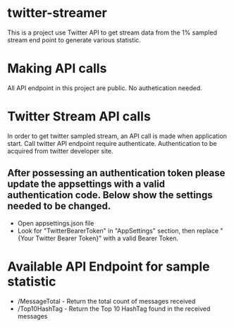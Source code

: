 # twitter-streamer
This is a project use Twitter API to get stream data from the 1% sampled stream end point to generate various statistic.

# Making API calls
All API endpoint in this project are public. No authetication needed. 

# Twitter Stream API calls
In order to get twitter sampled stream, an API call is made when application start. Call twitter API endpoint require authenticate. Authentication to be acquired
from twitter developer site. 

After possessing an authentication token please update the appsettings with a valid authentication code.
Below show the settings needed to be changed. 
--------------
- Open appsettings.json file
- Look for "TwitterBearerToken" in "AppSettings" section, then replace "{Your Twitter Bearer Token}" with a valid Bearer Token. 

# Available API Endpoint for sample statistic
- /MessageTotal  - Return the total count of messages received
- /Top10HashTag  - Return the Top 10 HashTag found in the received messages
